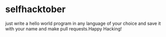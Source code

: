 # selfhacktober
just write a hello world program in any language of your choice and save it with your name and make pull requests.Happy Hacking!
